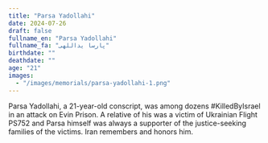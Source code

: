 ```yaml
---
title: "Parsa Yadollahi"
date: 2024-07-26
draft: false
fullname_en: "Parsa Yadollahi"
fullname_fa: "پارسا یداللهی"
birthdate: ""
deathdate: ""
age: "21"
images:
  - "/images/memorials/parsa-yadollahi-1.png"
---
```


Parsa Yadollahi, a 21-year-old conscript, was among dozens #KilledByIsrael in an attack on Evin Prison. A relative of his was a victim of Ukrainian Flight PS752 and Parsa himself was always a supporter of the justice-seeking families of the victims. Iran remembers and honors him.